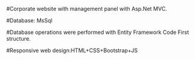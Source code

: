 #Corporate website with management panel with Asp.Net MVC.


#Database: MsSql


#Database operations were performed with Entity Framework Code First structure.


#Responsive web design:HTML+CSS+Bootstrap+JS
